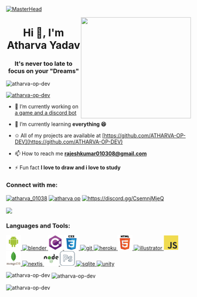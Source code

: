 [![MasterHead](https://cdn.discordapp.com/attachments/830840908689178624/831182455066198108/The_earth_is_what_we_all_have_in_common_1.png)](https://github.com/ATHARVA-OP-DEV)

<img align="right" src="https://cdn.dribbble.com/users/2646423/screenshots/5507196/computer.gif" height="275" width="300">

<h1 align="center">Hi 👋, I'm Atharva Yadav</h1>
<h3 align="center">It's never too late to focus on your "Dreams"</h3>


<p align="left"> <img src="https://komarev.com/ghpvc/?username=atharva-op-dev&label=Profile%20views&color=0e75b6&style=flat" alt="atharva-op-dev" /> </p>

<p align="left"> <a href="https://github.com/ryo-ma/github-profile-trophy"><img src="https://github-profile-trophy.vercel.app/?username=atharva-op-dev" alt="atharva-op-dev" /></a> </p>

- 🔭 I’m currently working on [a game and a discord bot](https://discord.com/oauth2/authorize?client_id=816621621691285565&scope=bot&permissions=8)

- 🌱 I’m currently learning **everything 😆**

- ✩ All of my projects are available at [https://github.com/ATHARVA-OP-DEV](https://github.com/ATHARVA-OP-DEV)

- 📫 How to reach me **rajeshkumar010308@gmail.com**

- ⚡ Fun fact **I love to draw and i love to study**

<h3 align="left">Connect with me:</h3>
<p align="left">
<a href="https://instagram.com/atharva_01038" target="blank"><img align="center" src="https://cdn.jsdelivr.net/npm/simple-icons@3.0.1/icons/instagram.svg" alt="atharva_01038" height="30" width="40" /></a>
<a href="https://www.youtube.com/c/atharva op" target="blank"><img align="center" src="https://cdn.jsdelivr.net/npm/simple-icons@3.0.1/icons/youtube.svg" alt="atharva op" height="30" width="40" /></a>
<a href="https://discord.gg/https://discord.gg/CsemnjMjeQ" target="blank"><img align="center" src="https://cdn.jsdelivr.net/npm/simple-icons@3.0.1/icons/discord.svg" alt="https://discord.gg/CsemnjMjeQ" height="30" width="40" /></a>
</p>

<p><img align="center" src="https://cdn.discordapp.com/attachments/830840908689178624/831196083535085609/standard1.gif" /></p>

<h3 align="left">Languages and Tools:</h3>
<p align="left"> <a href="https://developer.android.com" target="_blank"> <img src="https://raw.githubusercontent.com/devicons/devicon/master/icons/android/android-original-wordmark.svg" alt="android" width="40" height="40"/> </a> <a href="https://www.blender.org/" target="_blank"> <img src="https://download.blender.org/branding/community/blender_community_badge_white.svg" alt="blender" width="40" height="40"/> </a> <a href="https://www.w3schools.com/cs/" target="_blank"> <img src="https://raw.githubusercontent.com/devicons/devicon/master/icons/csharp/csharp-original.svg" alt="csharp" width="40" height="40"/> </a> <a href="https://www.w3schools.com/css/" target="_blank"> <img src="https://raw.githubusercontent.com/devicons/devicon/master/icons/css3/css3-original-wordmark.svg" alt="css3" width="40" height="40"/> </a> <a href="https://git-scm.com/" target="_blank"> <img src="https://www.vectorlogo.zone/logos/git-scm/git-scm-icon.svg" alt="git" width="40" height="40"/> </a> <a href="https://heroku.com" target="_blank"> <img src="https://www.vectorlogo.zone/logos/heroku/heroku-icon.svg" alt="heroku" width="40" height="40"/> </a> <a href="https://www.w3.org/html/" target="_blank"> <img src="https://raw.githubusercontent.com/devicons/devicon/master/icons/html5/html5-original-wordmark.svg" alt="html5" width="40" height="40"/> </a> <a href="https://www.adobe.com/in/products/illustrator.html" target="_blank"> <img src="https://www.vectorlogo.zone/logos/adobe_illustrator/adobe_illustrator-icon.svg" alt="illustrator" width="40" height="40"/> </a> <a href="https://developer.mozilla.org/en-US/docs/Web/JavaScript" target="_blank"> <img src="https://raw.githubusercontent.com/devicons/devicon/master/icons/javascript/javascript-original.svg" alt="javascript" width="40" height="40"/> </a> <a href="https://www.mongodb.com/" target="_blank"> <img src="https://raw.githubusercontent.com/devicons/devicon/master/icons/mongodb/mongodb-original-wordmark.svg" alt="mongodb" width="40" height="40"/> </a> <a href="https://nextjs.org/" target="_blank"> <img src="https://cdn.worldvectorlogo.com/logos/nextjs-3.svg" alt="nextjs" width="40" height="40"/> </a> <a href="https://nodejs.org" target="_blank"> <img src="https://raw.githubusercontent.com/devicons/devicon/master/icons/nodejs/nodejs-original-wordmark.svg" alt="nodejs" width="40" height="40"/> </a> <a href="https://www.photoshop.com/en" target="_blank"> <img src="https://raw.githubusercontent.com/devicons/devicon/master/icons/photoshop/photoshop-line.svg" alt="photoshop" width="40" height="40"/> </a> <a href="https://www.sqlite.org/" target="_blank"> <img src="https://www.vectorlogo.zone/logos/sqlite/sqlite-icon.svg" alt="sqlite" width="40" height="40"/> </a> <a href="https://unity.com/" target="_blank"> <img src="https://www.vectorlogo.zone/logos/unity3d/unity3d-icon.svg" alt="unity" width="40" height="40"/> </a> </p>

<p><img align="left" src="https://github-readme-stats.vercel.app/api/top-langs?username=atharva-op-dev&show_icons=true&locale=en&layout=compact" alt="atharva-op-dev" /></p>

<p>&nbsp;<img align="center" src="https://github-readme-stats.vercel.app/api?username=atharva-op-dev&show_icons=true&locale=en" alt="atharva-op-dev" /></p>

<p><img align="center" src="https://github-readme-streak-stats.herokuapp.com/?user=atharva-op-dev&" alt="atharva-op-dev" /></p>
